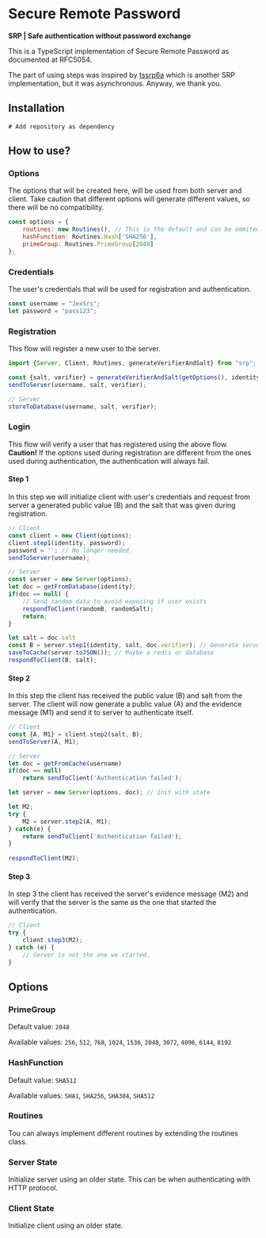# Secure Remote Password
**SRP | Safe authentication without password exchange**

This is a TypeScript implementation of Secure Remote Password as documented at RFC5054.

The part of using steps was inspired by [tssrp6a](https://github.com/midonet/tssrp6a) which is another SRP implementation,
but it was asynchronous. Anyway, we thank you. 

## Installation
```shell
# Add repository as dependency 
```

## How to use?

### Options
The options that will be created here, will be used from both server and client.
Take caution that different options will generate different values, so there will be no compatibility.

```javascript
const options = {
    routines: new Routines(), // This is the default and can be ommited. You can write your own routines by inheriting the routines clss
    hashFunction: Routines.Hash['SHA256'],
    primeGroup: Routines.PrimeGroup[2048]
};
```

### Credentials
The user's credentials that will be used for registration and authentication.
```javascript
const username = "JexSrs";
let password = "pass123";
```

### Registration
This flow will register a new user to the server.

```javascript
import {Server, Client, Routines, generateVerifierAndSalt} from "srp";

const {salt, verifier} = generateVerifierAndSalt(getOptions(), identity, password);
sendToServer(username, salt, verifier);

// Server
storeToDatabase(username, salt, verifier);
```

### Login
This flow will verify a user that has registered using the above flow.
__Caution!__ If the options used during registration are different from the ones used during authentication,
the authentication will always fail.

#### Step 1
In this step we will initialize client with user's credentials and request from server a generated
public value (B) and the salt that was given during registration.

```javascript
// Client
const client = new Client(options);
client.step1(identity, password);
password = ''; // No longer needed.
sendToServer(username);

// Server
const server = new Server(options);
let doc = getFromDatabase(identity);
if(doc == null) {
    // Send random data to avoid exposing if user exists
    respondToClient(randomB, randomSalt);
    return;
}

let salt = doc.salt
const B = server.step1(identity, salt, doc.verifier); // Generate server's public key
saveToCache(server.toJSON()); // Maybe a redis or database
respondToClient(B, salt);
```

#### Step 2
In this step the client has received the public value (B) and salt from the server.
The client will now generate a public value (A) and the evidence message (M1) and send it to server
to authenticate itself.

```javascript
// Client
const {A, M1} = client.step2(salt, B);
sendToServer(A, M1);

// Server
let doc = getFromCache(username)
if(doc == null)
    return sendToClient('Authentication failed');

let server = new Server(options, doc); // Init with state

let M2;
try {
    M2 = server.step2(A, M1);
} catch(e) {
    return sendToClient('Authentication failed');
}
 
respondToClient(M2);
```

#### Step 3
In step 3 the client has received the server's evidence message (M2) and will verify that the server is
the same as the one that started the authentication.

```javascript
// Client
try {
    client.step3(M2);
} catch (e) {
    // Server is not the one we started.
}
```

## Options
### PrimeGroup
Default value: `2048`

Available values: `256`, `512`, `768`, `1024`, `1536`, `2048`, `3072`, `4096`, `6144`, `8192`

### HashFunction
Default value: `SHA512`

Available values: `SHA1`, `SHA256`, `SHA384`, `SHA512`

### Routines
Tou can always implement different routines by extending the routines class.

### Server State
Initialize server using an older state. This can be when authenticating with HTTP protocol.

### Client State
Initialize client using an older state.


